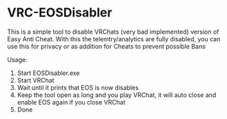 # VRC-EOSDisabler

This is a simple tool to disable VRChats (very bad implemented) version of Easy Anti Cheat. With this the telemtry/analytics are fully disabled, you can use this for privacy or as addition for Cheats to prevent possible Bans

Usage:
1. Start EOSDisabler.exe
2. Start VRChat 
3. Wait until it prints that EOS is now disables
4. Keep the tool open as long and you play VRChat, it will auto close and enable EOS again if you close VRChat
5. Done

